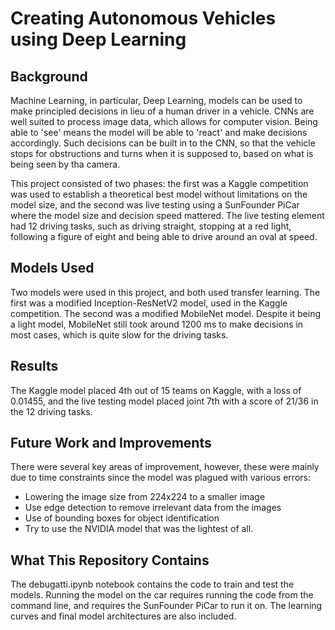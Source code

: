 # Creating Autonomous Vehicles using Deep Learning

## Background

Machine Learning, in particular, Deep Learning, models can be used to make principled decisions in lieu of a human driver in a vehicle. CNNs are well suited to process image data, which allows for computer vision. Being able to 'see' means the model will be able to 'react' and make decisions accordingly. Such decisions can be built in to the CNN, so that the vehicle stops for obstructions and turns when it is supposed to, based on what is being seen by tha camera. 

This project consisted of two phases: the first was a Kaggle competition was used to establish a theoretical best model without limitations on the model size, and the second was live testing using a SunFounder PiCar where the model size and decision speed mattered. The live testing element had 12 driving tasks, such as driving straight, stopping at a red light, following a figure of eight and being able to drive around an oval at speed. 

## Models Used

Two models were used in this project, and both used transfer learning. The first was a modified Inception-ResNetV2 model, used in the Kaggle competition. The second was a modified MobileNet model. Despite it being a light model, MobileNet still took around 1200 ms to make decisions in most cases, which is quite slow for the driving tasks. 

## Results

The Kaggle model placed 4th out of 15 teams on Kaggle, with a loss of 0.01455, and the live testing model placed joint 7th with a score of 21/36 in the 12 driving tasks. 

## Future Work and Improvements

There were several key areas of improvement, however, these were mainly due to time constraints since the model was plagued with various errors: 
- Lowering the image size from 224x224 to a smaller image
- Use edge detection to remove irrelevant data from the images
- Use of bounding boxes for object identification
- Try to use the NVIDIA model that was the lightest of all.

## What This Repository Contains

The debugatti.ipynb notebook contains the code to train and test the models. Running the model on the car requires running the code from the command line, and requires the SunFounder PiCar to run it on. The learning curves and final model architectures are also included. 
